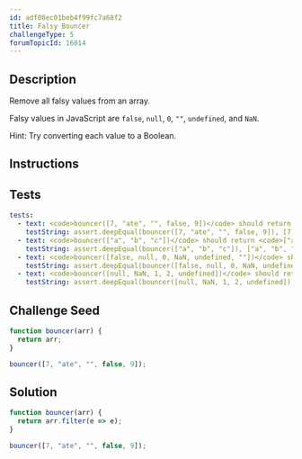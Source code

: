 ```yaml
---
id: adf08ec01beb4f99fc7a68f2
title: Falsy Bouncer
challengeType: 5
forumTopicId: 16014
---
```


## Description

<section id='description'>

Remove all falsy values from an array.

Falsy values in JavaScript are `false`, `null`, `0`, `""`, `undefined`, and `NaN`.

Hint: Try converting each value to a Boolean.

</section>

## Instructions

<section id='instructions'>

</section>

## Tests

<section id='tests'>

```yml
tests:
  - text: <code>bouncer([7, "ate", "", false, 9])</code> should return <code>[7, "ate", 9]</code>.
    testString: assert.deepEqual(bouncer([7, "ate", "", false, 9]), [7, "ate", 9]);
  - text: <code>bouncer(["a", "b", "c"])</code> should return <code>["a", "b", "c"]</code>.
    testString: assert.deepEqual(bouncer(["a", "b", "c"]), ["a", "b", "c"]);
  - text: <code>bouncer([false, null, 0, NaN, undefined, ""])</code> should return <code>[]</code>.
    testString: assert.deepEqual(bouncer([false, null, 0, NaN, undefined, ""]), []);
  - text: <code>bouncer([null, NaN, 1, 2, undefined])</code> should return <code>[1, 2]</code>.
    testString: assert.deepEqual(bouncer([null, NaN, 1, 2, undefined]), [1, 2]);
```

</section>

## Challenge Seed

<section id='challengeSeed'>

<div id='js-seed'>

```js
function bouncer(arr) {
  return arr;
}

bouncer([7, "ate", "", false, 9]);
```

</div>

</section>

## Solution

<section id='solution'>

```js
function bouncer(arr) {
  return arr.filter(e => e);
}

bouncer([7, "ate", "", false, 9]);

```

</section>
